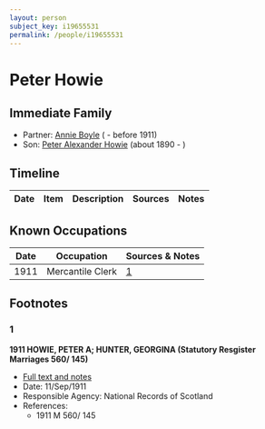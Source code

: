 ```yaml
---
layout: person
subject_key: i19655531
permalink: /people/i19655531
---
```


# Peter Howie

## Immediate Family

* Partner: [Annie Boyle](./@30556026@-annie-boyle-b-d1911.md) ( - before 1911)
* Son: [Peter Alexander Howie](./@60521938@-peter-alexander-howie-b1890-d.md) (about 1890 - )

## Timeline

Date | Item | Description | Sources | Notes
---|---|---|---|---

## Known Occupations

Date | Occupation | Sources & Notes
---|---|---
1911 | Mercantile Clerk | [1](#1)

## Footnotes

### 1

**1911 HOWIE, PETER A; HUNTER, GEORGINA (Statutory Resgister Marriages 560/ 145)**

* [Full text and notes](../sources/@59422822@-1911-howie,-peter-a;-hunter,-georgina-statutory-resgister-marriages-560-145-.md)
* Date: 11/Sep/1911
* Responsible Agency: National Records of Scotland
* References: 
  * 1911 M 560/ 145


